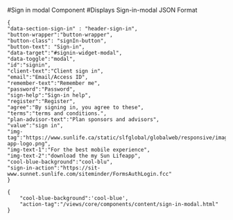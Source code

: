 #Sign in modal Component
#Displays Sign-in-modal
JSON Format
```
{
"data-section-sign-in" : "header-sign-in",
"button-wrapper":"button-wrapper",
"button-class": "signIn-button",
"button-text": "Sign-in",
"data-target":"#signin-widget-modal",
"data-toggle":"modal",
"id":"signin",
"client-text":"Client sign in",
"email":"Email/Access ID",
"remember-text":"Remember me",
"password":"Password",
"sign-help":"Sign-in help",
"register":"Register",
"agree":"By signing in, you agree to these",
"terms":"terms and conditions.",
"plan-advisor-text":"Plan sponsors and advisors",
"value":"sign in",
"img-tag":"https://www.sunlife.ca/static/slfglobal/globalweb/responsive/images/en/sunlife-app-logo.png",
"img-text-1":"For the best mobile experience",
"img-text-2":"download the my Sun Lifeapp",
"cool-blue-background":"cool-blu",
"sign-in-action":"https://sit-www.sunnet.sunlife.com/siteminder/FormsAuthLogin.fcc"
}
```
<!-- sign-in-framework starts here -->
```
{
    "cool-blue-background":'cool-blue',
    "action-tag":"/views/core/components/content/sign-in-modal.html"
}
```
<!-- sign-in-framework ends here -->
<!-- for cool blue background use "cool-blue" in "cool-blue-background" tag also put the the in the first json to compile in browser -->
<!-- action-tag for exiting site is "https://www.sunnet.sunlife.com/siteminder/FormsAuthLogin.fcc" for node-app local will be "/views/core/components/content/sign-in-modal.html" and for sit validation it will be "https://sit-www.sunnet.sunlife.com/siteminder/FormsAuthLogin.fcc"  -->